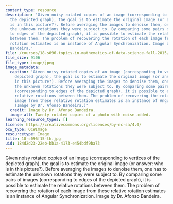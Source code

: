 ```yaml
---
content_type: resource
description: 'Given noisy rotated copies of an image (corresponding to vertices of
  the depicted graph), the goal is to estimate the original image (or answer: who
  is in this picture?). Before averaging the images to denoise them, one has to estimate
  the unknown rotations they were subject to. By comparing some pairs of images (corresponding
  to edges of the depicted graph), it is possible to estimate the relative rotations
  between them. The problem of recovering the rotation of each image from these relative
  rotation estimates is an instance of Angular Synchronization. Image by Dr. Afonso
  Bandeira.'
file: /courses/18-s096-topics-in-mathematics-of-data-science-fall-2015/184d2d2322ebbb1a4173e454bdf9ba73_18-s096f15-th.jpg
file_size: 9106
file_type: image/jpeg
image_metadata:
  caption: 'Given noisy rotated copies of an image (corresponding to vertices of the
    depicted graph), the goal is to estimate the original image (or answer: Who is
    in this picture?). Before averaging the images to denoise them, one has to estimate
    the unknown rotations they were subject to. By comparing some pairs of images
    (corresponding to edges of the depicted graph), it is possible to estimate the
    relative rotations between them. The problem of recovering the rotation of each
    image from these relative rotation estimates is an instance of Angular Synchronization.
    (Image by Dr. Afonso Bandeira.)'
  credit: Image by Dr. Afonso Bandeira.
  image-alt: Twenty rotated copies of a photo with noise added.
learning_resource_types: []
license: https://creativecommons.org/licenses/by-nc-sa/4.0/
ocw_type: OCWImage
resourcetype: Image
title: 18-s096f15-th.jpg
uid: 184d2d23-22eb-bb1a-4173-e454bdf9ba73
---
```

Given noisy rotated copies of an image (corresponding to vertices of the depicted graph), the goal is to estimate the original image (or answer: who is in this picture?). Before averaging the images to denoise them, one has to estimate the unknown rotations they were subject to. By comparing some pairs of images (corresponding to edges of the depicted graph), it is possible to estimate the relative rotations between them. The problem of recovering the rotation of each image from these relative rotation estimates is an instance of Angular Synchronization. Image by Dr. Afonso Bandeira.